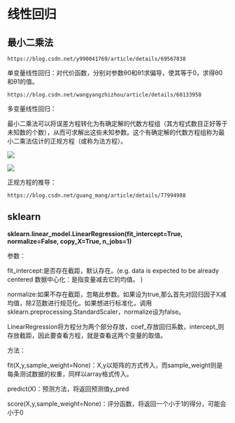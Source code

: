 # 线性回归


## 最小二乘法

	https://blog.csdn.net/y990041769/article/details/69567838

单变量线性回归：对代价函数，分别对参数θ0和θ1求偏导，使其等于0，求得θ0和θ1的值。

	https://blog.csdn.net/wangyangzhizhou/article/details/60133958

多变量线性回归：

最小二乘法可以将误差方程转化为有确定解的代数方程组（其方程式数目正好等于未知数的个数），从而可求解出这些未知参数。这个有确定解的代数方程组称为最小二乘法估计的正规方程（或称为法方程）。

![](https://i.imgur.com/w9SKezm.png)

![](https://i.imgur.com/4iQ9W3y.png)

正规方程的推导：

	https://blog.csdn.net/guang_mang/article/details/77994988
	

## sklearn

**sklearn.linear_model.LinearRegression(fit_intercept=True, normalize=False, copy_X=True, n_jobs=1)**

参数：

fit_intercept:是否存在截距，默认存在。(e.g. data is expected to be already centered 数据中心化：是指变量减去它的均值。 )

normalize:如果不存在截距，忽略此参数。如果设为true,那么首先对回归因子X减均值，除2范数进行规范化。如果想进行标准化，调用sklearn.preprocessing.StandardScaler，normalize设为false。

LinearRegression将方程分为两个部分存放，coef_存放回归系数，intercept_则存放截距，因此要查看方程，就是查看这两个变量的取值。

方法：

fit(X,y,sample_weight=None)：X,y以矩阵的方式传入，而sample_weight则是每条测试数据的权重，同样以array格式传入。

predict(X)：预测方法，将返回预测值y_pred

score(X,y,sample_weight=None)：评分函数，将返回一个小于1的得分，可能会小于0






 
 
